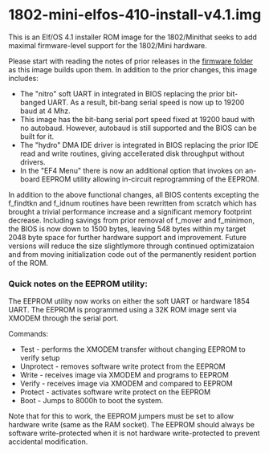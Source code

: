 # 1802-mini-elfos-410-install-v4.1.img

This is an Elf/OS 4.1 installer ROM image for the 1802/Minithat seeks to add maximal firmware-level support for the 1802/Mini hardware.


Please start with reading the notes of prior releases in the [firmware folder](https://github.com/dmadole/1802-Mini/new/master/firmware) as this image builds upon them. In addition to the prior changes, this image includes:

* The "nitro" soft UART in integrated in BIOS replacing the prior bit-banged UART. As a result, bit-bang serial speed is now up to 19200 baud at 4 Mhz.
* This image has the bit-bang serial port speed fixed at 19200 baud with no autobaud. However, autobaud is still supported and the BIOS can be built for it.
* The "hydro" DMA IDE driver is integrated in BIOS replacing the prior IDE read and write routines, giving accellerated disk throughput without drivers.
* In the "EF4 Menu" there is now an additional option that invokes on an-board EEPROM utility allowing in-circuit reprogramming of the EEPROM.

In addition to the above functional changes, all BIOS contents excepting the f_findtkn and f_idnum routines have been rewritten from scratch which has brought a trivial performance increase and a significant memory footprint decrease. Including savings from prior removal of f_mover and f_minimon, the BIOS is now down to 1500 bytes, leaving 548 bytes within my target 2048 byte space for further hardware support and improvement. Future versions will reduce the size slightlymore  through continued optimizataion and from moving initialization code out of the permanently resident portion of the ROM.

### Quick notes on the EEPROM utility:

The EEPROM utility now works on either the soft UART or hardware 1854 UART. The EEPROM is programmed using a 32K ROM image sent via XMODEM through the serial port.

Commands:

* Test - performs the XMODEM transfer without changing EEPROM to verify setup
* Unprotect - removes software write protect from the EEPROM
* Write - receives image via XMODEM and programs to EEPROM
* Verify - receives image via XMODEM and compared to EEPROM
* Protect - activates software write protect on the EEPROM
* Boot - Jumps to 8000h to boot the system.

Note that for this to work, the EEPROM jumpers must be set to allow hardware write (same as the RAM socket). The EEPROM should always be software write-protected when it is not hardware write-protected to prevent accidental modification.
